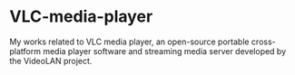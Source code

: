 # VLC-media-player
My works related to VLC media player, an open-source portable cross-platform media player software and streaming media server developed by the VideoLAN project. 
